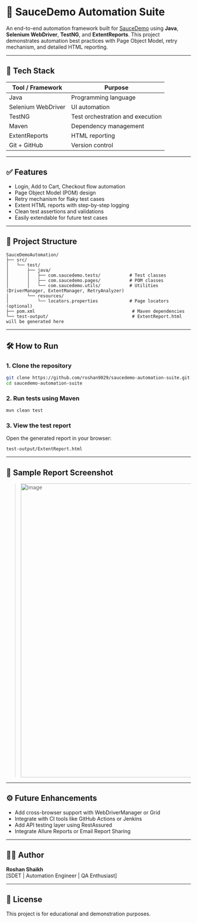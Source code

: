 # 🧪 SauceDemo Automation Suite

An end-to-end automation framework built for [SauceDemo](https://www.saucedemo.com) using **Java**, **Selenium WebDriver**, **TestNG**, and **ExtentReports**. This project demonstrates automation best practices with Page Object Model, retry mechanism, and detailed HTML reporting.

---

## 🚀 Tech Stack

| Tool / Framework | Purpose                          |
|------------------|----------------------------------|
| Java             | Programming language             |
| Selenium WebDriver | UI automation                  |
| TestNG           | Test orchestration and execution |
| Maven            | Dependency management            |
| ExtentReports    | HTML reporting                   |
| Git + GitHub     | Version control                  |

---

## ✅ Features

- Login, Add to Cart, Checkout flow automation
- Page Object Model (POM) design
- Retry mechanism for flaky test cases
- Extent HTML reports with step-by-step logging
- Clean test assertions and validations
- Easily extendable for future test cases

---

## 📂 Project Structure

```
SauceDemoAutomation/
├── src/
│   └── test/
│       ├── java/
│       │   ├── com.saucedemo.tests/           # Test classes
│       │   ├── com.saucedemo.pages/           # POM classes
│       │   └── com.saucedemo.utils/           # Utilities (DriverManager, ExtentManager, RetryAnalyzer)
│       └── resources/
│           └── locators.properties            # Page locators (optional)
├── pom.xml                                     # Maven dependencies
└── test-output/                                # ExtentReport.html will be generated here
```

---

## 🛠️ How to Run

### 1. Clone the repository
```bash
git clone https://github.com/roshan9029/saucedemo-automation-suite.git
cd saucedemo-automation-suite
```

### 2. Run tests using Maven
```bash
mvn clean test
```

### 3. View the test report
Open the generated report in your browser:

```
test-output/ExtentReport.html
```

---

## 📸 Sample Report Screenshot

> <img width="1909" height="801" alt="image" src="https://github.com/user-attachments/assets/f0f21a12-d5e6-4907-a986-577a1d903dd2" />

---

## ⚙️ Future Enhancements

- Add cross-browser support with WebDriverManager or Grid
- Integrate with CI tools like GitHub Actions or Jenkins
- Add API testing layer using RestAssured
- Integrate Allure Reports or Email Report Sharing

---

## 👨‍💻 Author

**Roshan Shaikh**  
[SDET | Automation Engineer | QA Enthusiast]

---

## 📎 License

This project is for educational and demonstration purposes.

